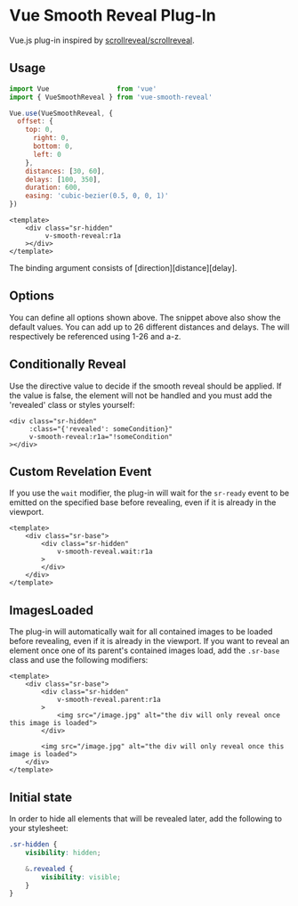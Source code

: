 # Vue Smooth Reveal Plug-In

Vue.js plug-in inspired by [scrollreveal/scrollreveal](https://github.com/scrollreveal/scrollreveal).

## Usage

```js
import Vue                 from 'vue'
import { VueSmoothReveal } from 'vue-smooth-reveal'

Vue.use(VueSmoothReveal, {
  offset: {
    top: 0,
      right: 0,
      bottom: 0,
      left: 0
    },
    distances: [30, 60],
    delays: [100, 350],
    duration: 600,
    easing: 'cubic-bezier(0.5, 0, 0, 1)'
})
```

```vue
<template>
    <div class="sr-hidden"
         v-smooth-reveal:r1a
    ></div>
</template>
```

The binding argument consists of \[direction\]\[distance\]\[delay\].

## Options

You can define all options shown above. The snippet above also show the default values.
You can add up to 26 different distances and delays. The will respectively be referenced using 1-26 and a-z.

## Conditionally Reveal

Use the directive value to decide if the smooth reveal should be applied.
If the value is false, the element will not be handled and you must add the 'revealed' class or styles yourself:

```Vue
<div class="sr-hidden"
     :class="{'revealed': someCondition}"
     v-smooth-reveal:r1a="!someCondition"
></div>
```

## Custom Revelation Event

If you use the `wait` modifier, the plug-in will wait for the `sr-ready` event to be emitted on the specified base before revealing, even if it is already in the viewport.

```Vue
<template>
    <div class="sr-base">
        <div class="sr-hidden"
            v-smooth-reveal.wait:r1a
        >
        </div>
    </div>
</template>
```

## ImagesLoaded

The plug-in will automatically wait for all contained images to be loaded before revealing, even if it is already in the viewport.
If you want to reveal an element once one of its parent's contained images load, add the `.sr-base` class and use the following modifiers:

```Vue
<template>
    <div class="sr-base">
        <div class="sr-hidden"
            v-smooth-reveal.parent:r1a
        >
            <img src="/image.jpg" alt="the div will only reveal once this image is loaded">
        </div>
        
        <img src="/image.jpg" alt="the div will only reveal once this image is loaded">
    </div>
</template>
```

## Initial state

In order to hide all elements that will be revealed later, add the following to your stylesheet:

```SCSS
.sr-hidden {
    visibility: hidden;

    &.revealed {
        visibility: visible;
    }
}
```
